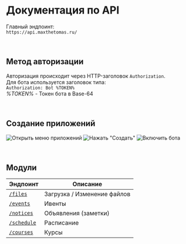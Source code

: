 # Документация по API 

Главный эндпоинт:\
`https://api.maxthetomas.ru/`

<br>

## Метод авторизации
Авторизация происходит через HTTP-заголовок `Authorization`.\
Для бота используется заголовок типа:\
`Authorization: Bot %TOKEN%`\
*%TOKEN%* - Токен бота в Base-64

<br>

## Создание приложений
![Открыть меню приложений](https://cdn.discordapp.com/attachments/870348017809620992/935453309148467270/unknown.png)
![Нажать "Создать"](https://cdn.discordapp.com/attachments/870348017809620992/935453453784870932/unknown.png)
![Включить бота](https://cdn.discordapp.com/attachments/870348017809620992/935453540648894524/unknown.png)

<br>

## Модули

| Эндпоинт | Описание | 
| --- | ----- | 
| [`/files`](/api/files) | Загрузка / Изменение файлов | 
| [`/events`](/api/events) | Ивенты | 
| [`/notices`](/api/notices) | Объявления (заметки) | 
| [`/schedule`](/api/schedule) | Расписание | 
| [`/courses`](/api/courses) | Курсы | 

<!-- [`/events` Ивенты](/api/files)\ -->